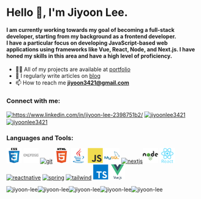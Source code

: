 <h1 align="left">Hello 👋, I'm Jiyoon Lee.</h1>

<h4 align="left">I am currently working towards my goal of becoming a full-stack developer, starting from my background as a frontend developer.<br>I have a particular focus on developing JavaScript-based web applications using frameworks like Vue, React, Node, and Next.js. I have honed my skills in this area and have a high level of proficiency.</h4>

- 👨‍💻 All of my projects are available at [portfolio](https://zrr.kr/Wi3K)
- 📝 I regularly write articles on [blog](https://jiyoon-lee.github.io/)
- 📫 How to reach me **jiyoon3421@gmail.com**

<h3 align="left">Connect with me:</h3>
<p align="left">
<a href="https://www.linkedin.com/in/jiyoon-lee-2398751b2/" target="blank"><img align="center" src="https://raw.githubusercontent.com/rahuldkjain/github-profile-readme-generator/master/src/images/icons/Social/linked-in-alt.svg" alt="https://www.linkedin.com/in/jiyoon-lee-2398751b2/" height="30" width="40" /></a>
<a href="https://codepen.io/jiyoon-lee" target="blank"><img align="center" src="https://raw.githubusercontent.com/rahuldkjain/github-profile-readme-generator/master/src/images/icons/Social/codepen.svg" alt="jiyoonlee3421" height="30" width="40" /></a>
<a href="https://kaggle.com/jiyoonlee3421" target="blank"><img align="center" src="https://raw.githubusercontent.com/rahuldkjain/github-profile-readme-generator/master/src/images/icons/Social/kaggle.svg" alt="jiyoonlee3421" height="30" width="40" /></a>
</p>

<h3 align="left">Languages and Tools:</h3>
<p align="left">
  <a href="https://www.w3schools.com/css/" target="_blank" rel="noreferrer"><img src="https://raw.githubusercontent.com/devicons/devicon/master/icons/css3/css3-original-wordmark.svg" alt="css3" width="40" height="40"/></a>
  <a href="https://expressjs.com" target="_blank" rel="noreferrer"><img src="https://raw.githubusercontent.com/devicons/devicon/master/icons/express/express-original-wordmark.svg" alt="express" width="40" height="40"/></a>
  <a href="https://git-scm.com/" target="_blank" rel="noreferrer"><img src="https://www.vectorlogo.zone/logos/git-scm/git-scm-icon.svg" alt="git" width="40" height="40"/></a>
  <a href="https://www.w3.org/html/" target="_blank" rel="noreferrer"><img src="https://raw.githubusercontent.com/devicons/devicon/master/icons/html5/html5-original-wordmark.svg" alt="html5" width="40" height="40"/></a>
  <a href="https://www.java.com" target="_blank" rel="noreferrer"><img src="https://raw.githubusercontent.com/devicons/devicon/master/icons/java/java-original.svg" alt="java" width="40" height="40"/></a>
  <a href="https://developer.mozilla.org/en-US/docs/Web/JavaScript" target="_blank" rel="noreferrer"><img src="https://raw.githubusercontent.com/devicons/devicon/master/icons/javascript/javascript-original.svg" alt="javascript" width="40" height="40"/></a>
  <a href="https://www.mysql.com/" target="_blank" rel="noreferrer"><img src="https://raw.githubusercontent.com/devicons/devicon/master/icons/mysql/mysql-original-wordmark.svg" alt="mysql" width="40" height="40"/></a>
  <a href="https://nextjs.org/" target="_blank" rel="noreferrer"><img src="https://cdn.worldvectorlogo.com/logos/nextjs-2.svg" alt="nextjs" width="40" height="40"/></a><a href="https://nodejs.org" target="_blank" rel="noreferrer"><img src="https://raw.githubusercontent.com/devicons/devicon/master/icons/nodejs/nodejs-original-wordmark.svg" alt="nodejs" width="40" height="40"/></a>
  <a href="https://reactjs.org/" target="_blank" rel="noreferrer"><img src="https://raw.githubusercontent.com/devicons/devicon/master/icons/react/react-original-wordmark.svg" alt="react" width="40" height="40"/></a>
  <a href="https://reactnative.dev/" target="_blank" rel="noreferrer"><img src="https://reactnative.dev/img/header_logo.svg" alt="reactnative" width="40" height="40"/></a>
  <a href="https://spring.io/" target="_blank" rel="noreferrer"><img src="https://www.vectorlogo.zone/logos/springio/springio-icon.svg" alt="spring" width="40" height="40"/></a>
  <a href="https://tailwindcss.com/" target="_blank" rel="noreferrer"><img src="https://www.vectorlogo.zone/logos/tailwindcss/tailwindcss-icon.svg" alt="tailwind" width="40" height="40"/></a>
  <a href="https://www.typescriptlang.org/" target="_blank" rel="noreferrer"><img src="https://raw.githubusercontent.com/devicons/devicon/master/icons/typescript/typescript-original.svg" alt="typescript" width="40" height="40"/></a>
  <a href="https://vuejs.org/" target="_blank" rel="noreferrer"><img src="https://raw.githubusercontent.com/devicons/devicon/master/icons/vuejs/vuejs-original-wordmark.svg" alt="vuejs" width="40" height="40"/></a>
</p>


<p><img align="left" src="http://github-profile-summary-cards.vercel.app/api/cards/profile-details?username=jiyoon-lee&theme=github" alt="jiyoon-lee" /></p>
<p><img align="left" src="http://github-profile-summary-cards.vercel.app/api/cards/repos-per-language?username=jiyoon-lee&theme=github" alt="jiyoon-lee" /></p>
<p><img align="left" src="http://github-profile-summary-cards.vercel.app/api/cards/productive-time?username=jiyoon-lee&theme=github" alt="jiyoon-lee" /></p>
<p><img align="left" src="http://github-profile-summary-cards.vercel.app/api/cards/stats?username=jiyoon-lee&theme=github" alt="jiyoon-lee" /></p>
<p><img align="left" src="https://github-readme-stats.vercel.app/api/top-langs?username=jiyoon-lee&show_icons=true&locale=en&layout=compact" alt="jiyoon-lee" /></p>
